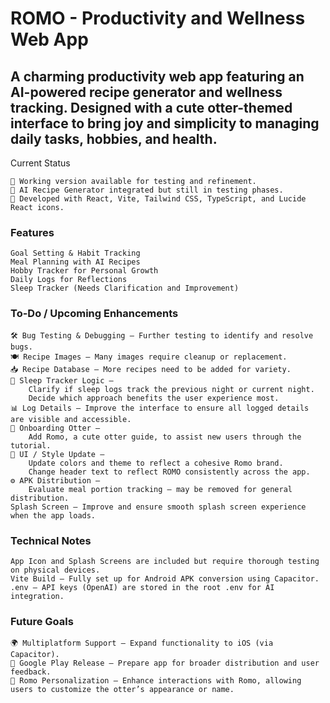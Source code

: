# ROMO - Productivity and Wellness Web App

## A charming productivity web app featuring an AI-powered recipe generator and wellness tracking. Designed with a cute otter-themed interface to bring joy and simplicity to managing daily tasks, hobbies, and health.
Current Status

    🌟 Working version available for testing and refinement.
    🚀 AI Recipe Generator integrated but still in testing phases.
    🎨 Developed with React, Vite, Tailwind CSS, TypeScript, and Lucide React icons.

### Features

    Goal Setting & Habit Tracking
    Meal Planning with AI Recipes
    Hobby Tracker for Personal Growth
    Daily Logs for Reflections
    Sleep Tracker (Needs Clarification and Improvement)

### To-Do / Upcoming Enhancements

    🛠 Bug Testing & Debugging – Further testing to identify and resolve bugs.
    🍽 Recipe Images – Many images require cleanup or replacement.
    📥 Recipe Database – More recipes need to be added for variety.
    🌙 Sleep Tracker Logic –
        Clarify if sleep logs track the previous night or current night.
        Decide which approach benefits the user experience most.
    📊 Log Details – Improve the interface to ensure all logged details are visible and accessible.
    🧸 Onboarding Otter –
        Add Romo, a cute otter guide, to assist new users through the tutorial.
    🎨 UI / Style Update –
        Update colors and theme to reflect a cohesive Romo brand.
        Change header text to reflect ROMO consistently across the app.
    ⚙️ APK Distribution –
        Evaluate meal portion tracking – may be removed for general distribution.
    Splash Screen – Improve and ensure smooth splash screen experience when the app loads.

### Technical Notes

    App Icon and Splash Screens are included but require thorough testing on physical devices.
    Vite Build – Fully set up for Android APK conversion using Capacitor.
    .env – API keys (OpenAI) are stored in the root .env for AI integration.

### Future Goals

    🌍 Multiplatform Support – Expand functionality to iOS (via Capacitor).
    📱 Google Play Release – Prepare app for broader distribution and user feedback.
    🦦 Romo Personalization – Enhance interactions with Romo, allowing users to customize the otter’s appearance or name.